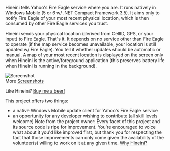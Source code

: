 Hineini tells Yahoo's Fire Eagle service where you are. It runs natively in Windows Mobile (5 or 6 w/ .NET Compact Framework 3.5). It aims only to notify Fire Eagle of your most recent physical location, which is then consumed by other Fire Eagle services you trust.

Hineini sends your physical location (derived from CellID, GPS, or your input) to Fire Eagle.  That's it.  It depends on no service other than Fire Eagle to operate (if the map service becomes unavailable, your location is still updated w/ Fire Eagle).  You tell it whether updates should be automatic or manual.  A map of your most recent location is displayed on the screen only when Hineini is the active/foreground application (this preserves battery life when Hineini is running in the background).

![Screenshot](http://i.imgur.com/ev9iH7e.png "Screenshot")  
More [Screenshots](https://github.com/lancehilliard/Hineini/wiki/Screenshots)

Like Hineini? [Buy me a beer!](https://www.paypal.com/cgi-bin/webscr?cmd=_s-xclick&hosted_button_id=5491392)

This project offers two things:
* a native Windows Mobile update client for Yahoo's Fire Eagle service
* an opportunity for any developer wishing to contribute (all skill levels welcome)
Note from the project owner:
Every facet of this project and its source code is ripe for improvement.  You're encouraged to voice what about it you'd like improved first, but thank you for respecting the fact that those improvements can only come given the availability of the volunteer(s) willing to work on it at any given time. [Why Hineini?](Why)
